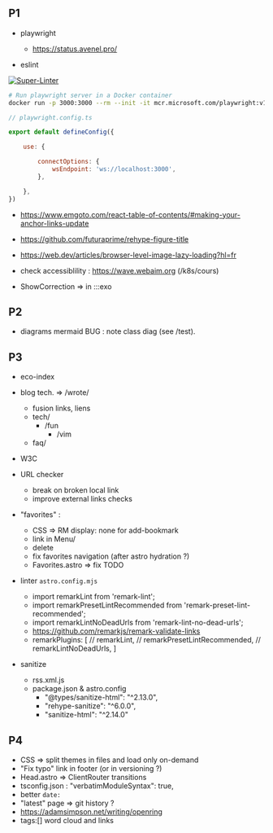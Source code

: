 
## P1

- playwright
  - https://status.avenel.pro/

- eslint

[![Super-Linter](https://github.com/<OWNER>/<REPOSITORY>/actions/workflows/<WORKFLOW_FILE_NAME>/badge.svg)](https://github.com/marketplace/actions/super-linter)

```sh
# Run playwright server in a Docker container
docker run -p 3000:3000 --rm --init -it mcr.microsoft.com/playwright:v1.54.2 /bin/sh -c "cd /home/pwuser && npx -y playwright@1.54.2 run-server --port 3000 --host 0.0.0.0"
```

```js
// playwright.config.ts

export default defineConfig({

	use: {

		connectOptions: {
			wsEndpoint: 'ws://localhost:3000',
		},

	},
})
```

- https://www.emgoto.com/react-table-of-contents/#making-your-anchor-links-update
- https://github.com/futuraprime/rehype-figure-title
- https://web.dev/articles/browser-level-image-lazy-loading?hl=fr

- check accessiblility : https://wave.webaim.org (/k8s/cours)
- ShowCorrection => in :::exo

## P2

- diagrams mermaid BUG : note class diag (see /test).

## P3

- eco-index
- blog tech. => /wrote/
  - fusion links, liens
  - tech/
    - /fun
	  - /vim
  - faq/
- W3C
- URL checker
	- break on broken local link
	- improve external links checks

- "favorites" :
	- CSS => RM display: none for add-bookmark
  - link in Menu/
  - delete
  - fix favorites navigation (after astro hydration ?)
  - Favorites.astro => fix TODO

- linter `astro.config.mjs`
  - import remarkLint from 'remark-lint';
  - import remarkPresetLintRecommended from 'remark-preset-lint-recommended';
  - import remarkLintNoDeadUrls from 'remark-lint-no-dead-urls';
  - https://github.com/remarkjs/remark-validate-links
  - remarkPlugins: [ // remarkLint, // remarkPresetLintRecommended, // remarkLintNoDeadUrls, ]

- sanitize
  - rss.xml.js
  - package.json & astro.config
    - "@types/sanitize-html": "^2.13.0",
    - "rehype-sanitize": "^6.0.0",
    - "sanitize-html": "^2.14.0"

## P4

- CSS => split themes in files and load only on-demand
- "Fix typo" link in footer (or in versioning ?)
- Head.astro => ClientRouter transitions
- tsconfig.json :	"verbatimModuleSyntax": true,
- better `date:`
- "latest" page => git history ?
- <https://adamsimpson.net/writing/openring>
- tags:[] word cloud and links

